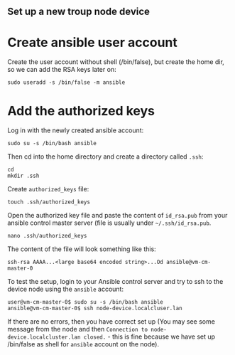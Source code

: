 Set up a new troup node device
------------------------------

# Create ansible user account

Create the user account without shell (/bin/false), but create the home dir, so we can add the RSA keys later on:

```
sudo useradd -s /bin/false -m ansible
```

# Add the authorized keys

Log in with the newly created ansible account:

```
sudo su -s /bin/bash ansible
```
Then cd into the home directory and create a directory called ```.ssh```:

```
cd
mkdir .ssh
```

Create ```authorized_keys``` file:

```
touch .ssh/authorized_keys
```

Open the authorized key file and paste the content of ```id_rsa.pub``` from your ansible control master server (file is usually under ```~/.ssh/id_rsa.pub```.

```
nano .ssh/authorized_keys
```

The content of the file will look something like this:
```
ssh-rsa AAAA...<large base64 encoded string>...Od ansible@vm-cm-master-0
```

To test the setup, login to your Ansible control server and try to ssh to the device node using the ```ansible``` account:

```
user@vm-cm-master-0$ sudo su -s /bin/bash ansible
ansible@vm-cm-master-0$ ssh node-device.localcluser.lan 
```

If there are no errors, then you have correct set up (You may see some message from the node and then ``Connection to node-device.localcluster.lan closed.`` -  this is fine because we have set up /bin/false as shell for ``ansible`` account on the node). 
